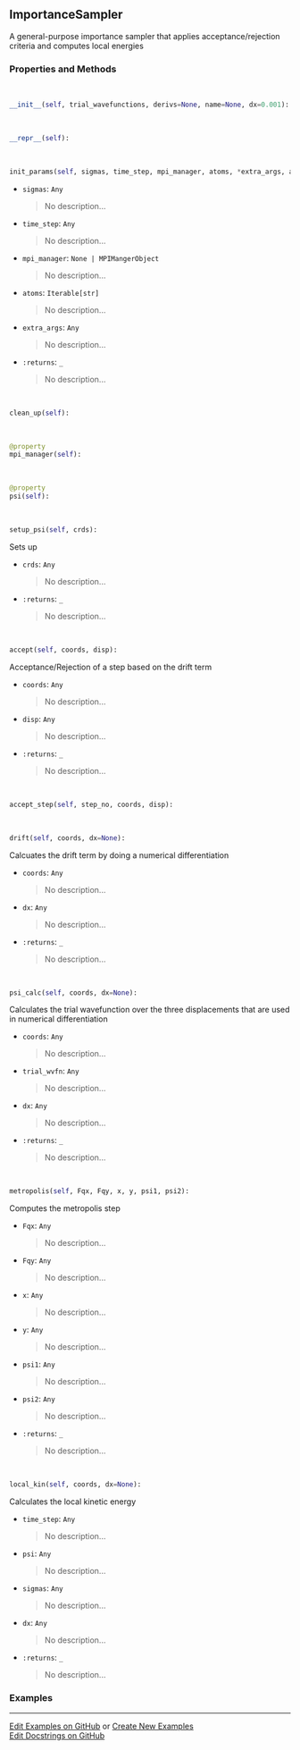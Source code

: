 ## <a id="RynLib.DoMyCode.ImportanceSampler.ImportanceSampler">ImportanceSampler</a>
A general-purpose importance sampler that applies acceptance/rejection criteria and computes local energies

### Properties and Methods
<a id="RynLib.DoMyCode.ImportanceSampler.ImportanceSampler.__init__" class="docs-object-method">&nbsp;</a>
```python
__init__(self, trial_wavefunctions, derivs=None, name=None, dx=0.001): 
```

<a id="RynLib.DoMyCode.ImportanceSampler.ImportanceSampler.__repr__" class="docs-object-method">&nbsp;</a>
```python
__repr__(self): 
```

<a id="RynLib.DoMyCode.ImportanceSampler.ImportanceSampler.init_params" class="docs-object-method">&nbsp;</a>
```python
init_params(self, sigmas, time_step, mpi_manager, atoms, *extra_args, atomic_units=False): 
```

- `sigmas`: `Any`
    >No description...
- `time_step`: `Any`
    >No description...
- `mpi_manager`: `None | MPIMangerObject`
    >No description...
- `atoms`: `Iterable[str]`
    >No description...
- `extra_args`: `Any`
    >No description...
- `:returns`: `_`
    >No description...

<a id="RynLib.DoMyCode.ImportanceSampler.ImportanceSampler.clean_up" class="docs-object-method">&nbsp;</a>
```python
clean_up(self): 
```

<a id="RynLib.DoMyCode.ImportanceSampler.ImportanceSampler.mpi_manager" class="docs-object-method">&nbsp;</a>
```python
@property
mpi_manager(self): 
```

<a id="RynLib.DoMyCode.ImportanceSampler.ImportanceSampler.psi" class="docs-object-method">&nbsp;</a>
```python
@property
psi(self): 
```

<a id="RynLib.DoMyCode.ImportanceSampler.ImportanceSampler.setup_psi" class="docs-object-method">&nbsp;</a>
```python
setup_psi(self, crds): 
```
Sets up
- `crds`: `Any`
    >No description...
- `:returns`: `_`
    >No description...

<a id="RynLib.DoMyCode.ImportanceSampler.ImportanceSampler.accept" class="docs-object-method">&nbsp;</a>
```python
accept(self, coords, disp): 
```
Acceptance/Rejection of a step based on the drift term
- `coords`: `Any`
    >No description...
- `disp`: `Any`
    >No description...
- `:returns`: `_`
    >No description...

<a id="RynLib.DoMyCode.ImportanceSampler.ImportanceSampler.accept_step" class="docs-object-method">&nbsp;</a>
```python
accept_step(self, step_no, coords, disp): 
```

<a id="RynLib.DoMyCode.ImportanceSampler.ImportanceSampler.drift" class="docs-object-method">&nbsp;</a>
```python
drift(self, coords, dx=None): 
```
Calcuates the drift term by doing a numerical differentiation
- `coords`: `Any`
    >No description...
- `dx`: `Any`
    >No description...
- `:returns`: `_`
    >No description...

<a id="RynLib.DoMyCode.ImportanceSampler.ImportanceSampler.psi_calc" class="docs-object-method">&nbsp;</a>
```python
psi_calc(self, coords, dx=None): 
```
Calculates the trial wavefunction over the three displacements that are used in numerical differentiation
- `coords`: `Any`
    >No description...
- `trial_wvfn`: `Any`
    >No description...
- `dx`: `Any`
    >No description...
- `:returns`: `_`
    >No description...

<a id="RynLib.DoMyCode.ImportanceSampler.ImportanceSampler.metropolis" class="docs-object-method">&nbsp;</a>
```python
metropolis(self, Fqx, Fqy, x, y, psi1, psi2): 
```
Computes the metropolis step
- `Fqx`: `Any`
    >No description...
- `Fqy`: `Any`
    >No description...
- `x`: `Any`
    >No description...
- `y`: `Any`
    >No description...
- `psi1`: `Any`
    >No description...
- `psi2`: `Any`
    >No description...
- `:returns`: `_`
    >No description...

<a id="RynLib.DoMyCode.ImportanceSampler.ImportanceSampler.local_kin" class="docs-object-method">&nbsp;</a>
```python
local_kin(self, coords, dx=None): 
```
Calculates the local kinetic energy
- `time_step`: `Any`
    >No description...
- `psi`: `Any`
    >No description...
- `sigmas`: `Any`
    >No description...
- `dx`: `Any`
    >No description...
- `:returns`: `_`
    >No description...

### Examples


___

[Edit Examples on GitHub](https://github.com/McCoyGroup/References/edit/gh-pages/Documentation/examples/RynLib/DoMyCode/ImportanceSampler/ImportanceSampler.md) or 
[Create New Examples](https://github.com/McCoyGroup/References/new/gh-pages/?filename=Documentation/examples/RynLib/DoMyCode/ImportanceSampler/ImportanceSampler.md) <br/>
[Edit Docstrings on GitHub](https://github.com/McCoyGroup/RynLib/edit/master/DoMyCode/ImportanceSampler.py?message=Update%20Docs)